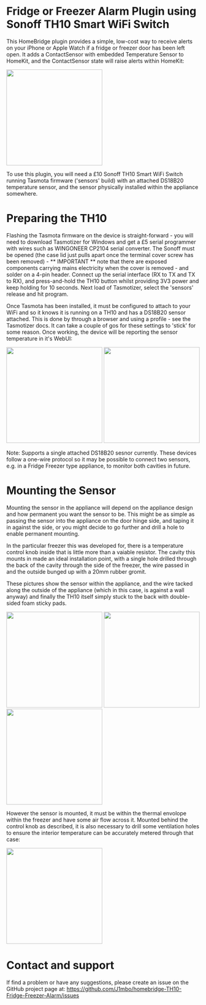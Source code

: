 # Fridge or Freezer Alarm Plugin using Sonoff TH10 Smart WiFi Switch

This HomeBridge plugin provides a simple, low-cost way to receive alerts on your iPhone or Apple Watch if a fridge or freezer door has been left open. It adds a ContactSensor with embedded Temperature Sensor to HomeKit, and the ContactSensor state will raise alerts within HomeKit:

<img src="https://user-images.githubusercontent.com/784541/85220405-131e1080-b3a3-11ea-89ac-d47f6af3c71d.png" width="250"/>

To use this plugin, you will need a £10 Sonoff TH10 Smart WiFi Switch running Tasmota firmware ('sensors' build) with an attached DS18B20 temperature sensor, and the sensor physically installed within the appliance somewhere.

# Preparing the TH10

Flashing the Tasmota firmware on the device is straight-forward - you will need to download Tasmotizer for Windows and get a £5 serial programmer with wires such as WINGONEER CP2104 serial converter. The Sonoff must be opened (the case lid just pulls apart once the terminal cover screw has been removed) - ** IMPORTANT ** note that there are exposed components carrying mains electricity when the cover is removed - and solder on a 4-pin header. Connect up the serial interface (RX to TX and TX to RX), and press-and-hold the TH10 button whilst providing 3V3 power and keep holding for 10 seconds. Next load of Tasmotizer, select the 'sensors' release and hit program.

Once Tasmota has been installed, it must be configured to attach to your WiFi and so it knows it is running on a TH10 and has a DS18B20 sensor attached. This is done by through a browser and using a profile - see the Tasmotizer docs. It can take a couple of gos for these settings to 'stick' for some reason. Once working, the device will be reporting the sensor temperature in it's WebUI:

<img src="https://user-images.githubusercontent.com/784541/85220319-7491af80-b3a2-11ea-8451-29ac635e4380.png" width="250"/>
<img src="https://user-images.githubusercontent.com/784541/85220371-d2be9280-b3a2-11ea-80c8-4fc081d63154.png" width="250"/>

Note: Supports a single attached DS18B20 sesnor currently. These devices follow a one-wire protocol so it may be possible to connect two sensors, e.g. in a Fridge Freezer type appliance, to monitor both cavities in future.

# Mounting the Sensor

Mounting the sensor in the appliance will depend on the appliance design and how permanent you want the sensor to be. This might be as simple as passing the sensor into the appliance on the door hinge side, and taping it in against the side, or you might decide to go further and drill a hole to enable permanent mounting.

In the particular freezer this was developed for, there is a temperature control knob inside that is little more than a vaiable resistor. The cavity this mounts in made an ideal installation point, with a single hole drilled through the back of the cavity through the side of the freezer, the wire passed in and the outside bunged up with a 20mm rubber gromit.

These pictures show the sensor within the appliance, and the wire tacked along the outside of the appliance (which in this case, is against a wall anyway) and finally the TH10 itself simply stuck to the back with double-sided foam sticky pads.

<img src="https://user-images.githubusercontent.com/784541/85618397-a92e9100-b658-11ea-968d-fe2ab54d1da7.jpg" width="250"/>
<img src="https://user-images.githubusercontent.com/784541/85618585-e1ce6a80-b658-11ea-84ed-6f8937e0b671.jpg" width="250"/>
<img src="https://user-images.githubusercontent.com/784541/85618618-eeeb5980-b658-11ea-984a-2ec244ffcf7e.jpg" width="250"/>

However the sensor is mounted, it must be within the thermal envolope within the freezer and have some air flow across it. Mounted behind the control knob as described, it is also necessary to drill some ventilation holes to ensure the interior temperature can be accurately metered through that case:

<img src="https://user-images.githubusercontent.com/784541/85618842-4ab5e280-b659-11ea-850a-63e2b40b9893.jpg" width="250"/>

# Contact and support

If find a problem or have any suggestions, please create an issue on the GitHub project page at: https://github.com/J1mbo/homebridge-TH10-Fridge-Freezer-Alarm/issues

